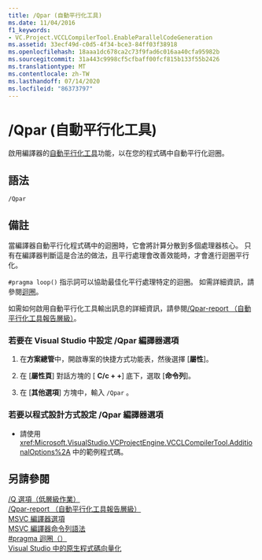 ```yaml
---
title: /Qpar (自動平行化工具)
ms.date: 11/04/2016
f1_keywords:
- VC.Project.VCCLCompilerTool.EnableParallelCodeGeneration
ms.assetid: 33ecf49d-c0d5-4f34-bce3-84ff03f38918
ms.openlocfilehash: 18aaa1dc678ca2c73f9fad6c016aa40cfa95982b
ms.sourcegitcommit: 31a443c9998cf5cfbaff00fcf815b133f55b2426
ms.translationtype: MT
ms.contentlocale: zh-TW
ms.lasthandoff: 07/14/2020
ms.locfileid: "86373797"
---
```

# <a name="qpar-auto-parallelizer"></a>/Qpar (自動平行化工具)

啟用編譯器的[自動平行化工具](../../parallel/auto-parallelization-and-auto-vectorization.md)功能，以在您的程式碼中自動平行化迴圈。

## <a name="syntax"></a>語法

```
/Qpar
```

## <a name="remarks"></a>備註

當編譯器自動平行化程式碼中的迴圈時，它會將計算分散到多個處理器核心。 只有在編譯器判斷這是合法的做法，且平行處理會改善效能時，才會進行迴圈平行化。

`#pragma loop()` 指示詞可以協助最佳化平行處理特定的迴圈。 如需詳細資訊，請參閱[迴圈](../../preprocessor/loop.md)。

如需如何啟用自動平行化工具輸出訊息的詳細資訊，請參閱[/Qpar-report （自動平行化工具報告層級）](qpar-report-auto-parallelizer-reporting-level.md)。

### <a name="to-set-the-qpar-compiler-option-in-visual-studio"></a>若要在 Visual Studio 中設定 /Qpar 編譯器選項

1. 在**方案總管**中，開啟專案的快捷方式功能表，然後選擇 [**屬性**]。

1. 在 [**屬性頁**] 對話方塊的 [ **C/c + +**] 底下，選取 [**命令列**]。

1. 在 [**其他選項**] 方塊中，輸入 `/Qpar` 。

### <a name="to-set-the-qpar-compiler-option-programmatically"></a>若要以程式設計方式設定 /Qpar 編譯器選項

- 請使用 <xref:Microsoft.VisualStudio.VCProjectEngine.VCCLCompilerTool.AdditionalOptions%2A> 中的範例程式碼。

## <a name="see-also"></a>另請參閱

[/Q 選項（低層級作業）](q-options-low-level-operations.md)<br/>
[/Qpar-report （自動平行化工具報告層級）](qpar-report-auto-parallelizer-reporting-level.md)<br/>
[MSVC 編譯器選項](compiler-options.md)<br/>
[MSVC 編譯器命令列語法](compiler-command-line-syntax.md)<br/>
[#pragma 迴圈（）](../../preprocessor/loop.md)<br/>
[Visual Studio 中的原生程式碼向量化](https://docs.microsoft.com/archive/blogs/nativeconcurrency/auto-vectorizer-in-visual-studio-2012-overview)
